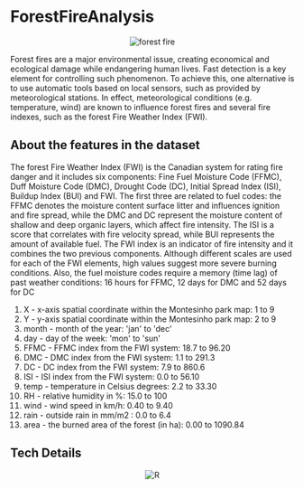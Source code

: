 # ForestFireAnalysis

<center>

![forest fire](https://github.com/PranavViswanathan/ForestFireAnalysis/blob/main/ReadmeResources/forestFire.gif)

</center>

Forest fires are a major environmental issue, creating economical and ecological damage while endangering human lives. Fast detection is a key element for controlling such phenomenon. To achieve this, one alternative is to use automatic tools based on local sensors, such as provided by meteorological stations. In effect, meteorological conditions (e.g. temperature, wind) are known to influence forest fires and several fire indexes, such as the forest Fire Weather Index (FWI).

## About the features in the dataset

The forest Fire Weather Index (FWI) is the Canadian system for rating fire danger
and it includes six components: Fine Fuel Moisture Code (FFMC),
Duff Moisture Code (DMC), Drought Code (DC), Initial Spread Index (ISI), Buildup
Index (BUI) and FWI. The first three are related to fuel codes: the FFMC denotes the
moisture content surface litter and influences ignition and fire spread, while the DMC
and DC represent the moisture content of shallow and deep organic layers, which affect
fire intensity. The ISI is a score that correlates with fire velocity spread, while BUI
represents the amount of available fuel. The FWI index is an indicator of fire intensity
and it combines the two previous components. Although different scales are used for
each of the FWI elements, high values suggest more severe burning conditions. Also,
the fuel moisture codes require a memory (time lag) of past weather conditions: 16
hours for FFMC, 12 days for DMC and 52 days for DC

<ol>
<li>X - x-axis spatial coordinate within the Montesinho park map: 1 to 9
<li>Y - y-axis spatial coordinate within the Montesinho park map: 2 to 9
<li>month - month of the year: 'jan' to 'dec'
<li>day - day of the week: 'mon' to 'sun'
<li>FFMC - FFMC index from the FWI system: 18.7 to 96.20
<li>DMC - DMC index from the FWI system: 1.1 to 291.3
<li>DC - DC index from the FWI system: 7.9 to 860.6
<li>ISI - ISI index from the FWI system: 0.0 to 56.10
<li>temp - temperature in Celsius degrees: 2.2 to 33.30
<li>RH - relative humidity in %: 15.0 to 100
<li>wind - wind speed in km/h: 0.40 to 9.40
<li>rain - outside rain in mm/m2 : 0.0 to 6.4
<li>area - the burned area of the forest (in ha): 0.00 to 1090.84
</ol>

## Tech Details
<p align="center">
<img alt="R" src="https://img.shields.io/badge/R-276DC3?style=for-the-badge&logo=r&logoColor=white">
</p>
